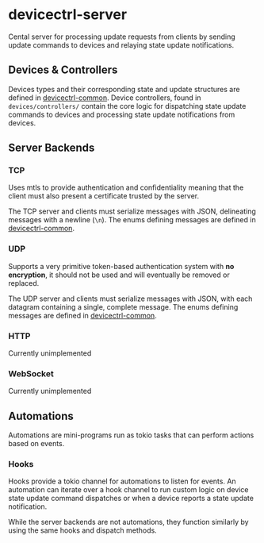 # devicectrl-server

Cental server for processing update requests from clients by sending update commands to devices and relaying state update notifications.

## Devices & Controllers

Devices types and their corresponding state and update structures are defined in [devicectrl-common](https://github.com/MatthewCash/devicectrl-common). Device controllers, found in `devices/controllers/` contain the core logic for dispatching state update commands to devices and processing state update notifications from devices.

## Server Backends

### TCP

Uses mtls to provide authentication and confidentiality meaning that the client must also present a certificate trusted by the server.

The TCP server and clients must serialize messages with JSON, delineating messages with a newline (`\n`). The enums defining messages are defined in [devicectrl-common](https://github.com/MatthewCash/devicectrl-common).

### UDP

Supports a very primitive token-based authentication system with **no encryption**, it should not be used and will eventually be removed or replaced.

The UDP server and clients must serialize messages with JSON, with each datagram containing a single, complete message. The enums defining messages are defined in [devicectrl-common](https://github.com/MatthewCash/devicectrl-common).

### HTTP

Currently unimplemented

### WebSocket

Currently unimplemented

## Automations

Automations are mini-programs run as tokio tasks that can perform actions based on events.

### Hooks

Hooks provide a tokio channel for automations to listen for events. An automation can iterate over a hook channel to run custom logic on device state update command dispatches or when a device reports a state update notification.

While the server backends are not automations, they function similarly by using the same hooks and dispatch methods.
